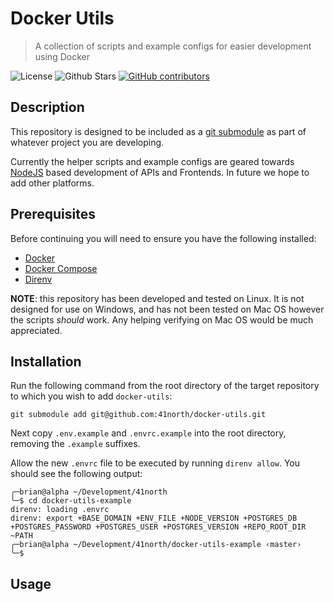 # Docker Utils

> A collection of scripts and example configs for easier development using Docker

![License](https://img.shields.io/github/license/41north/docker-utils?style=flat-square)
![Github Stars](https://img.shields.io/github/stars/41north/docker-utils.svg?style=flat-square)
[![GitHub contributors](https://img.shields.io/github/contributors/41north/docker-utils.svg?style=flat-square)](https://github.com/41north/docker-utils/graphs/contributors/)

## Description

This repository is designed to be included as a [git submodule](https://git-scm.com/book/en/v2/Git-Tools-Submodules) as part of 
whatever project you are developing. 

Currently the helper scripts and example configs are geared towards [NodeJS](https://nodejs.org/en/) based development of APIs 
and Frontends. In future we hope to add other platforms.

## Prerequisites

Before continuing you will need to ensure you have the following installed:

* [Docker](https://docs.docker.com/install/)
* [Docker Compose](https://docs.docker.com/compose/install/)
* [Direnv](https://direnv.net/)

**NOTE**: this repository has been developed and tested on Linux. It is not designed for use on Windows, and has not been
tested on Mac OS however the scripts *should* work. Any helping verifying on Mac OS would be much appreciated.

## Installation

Run the following command from the root directory of the target repository to which you wish to add `docker-utils`:

```shell
git submodule add git@github.com:41north/docker-utils.git
```

Next copy `.env.example` and `.envrc.example` into the root directory, removing the `.example` suffixes.

Allow the new `.envrc` file to be executed by running `direnv allow`. You should see the following output:

```shell
╭─brian@alpha ~/Development/41north 
╰─$ cd docker-utils-example
direnv: loading .envrc                                                                                                                                                                                                                 
direnv: export +BASE_DOMAIN +ENV_FILE +NODE_VERSION +POSTGRES_DB +POSTGRES_PASSWORD +POSTGRES_USER +POSTGRES_VERSION +REPO_ROOT_DIR ~PATH
╭─brian@alpha ~/Development/41north/docker-utils-example ‹master› 
╰─$
```
 
## Usage


  


